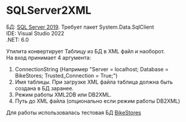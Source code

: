 # SQLServer2XML
БД: [SQL Server 2019](https://www.microsoft.com/ru-ru/sql-server/sql-server-2019). Требует пакет System.Data.SqlClient  
IDE: Visual Studio 2022  
.NET: 6.0  

Утилита конвертирует Таблицу из БД в XML файл и наоборот.  
На вход принимает 4 аргумента:
1. ConnectionString (Например "Server = localhost; Database = BikeStores; Trusted_Connection = True;")
2. Имя таблицы. При загрузке XML файла таблица должна быть создана в БД заранее.
3. Режим работы XML2DB или DB2XML.
4. Путь до XML файла (опционально если режим работы DB2XML)
  
Для работы использовалась тестовая БД [BikeStores](https://www.sqlservertutorial.net/sql-server-sample-database/)

